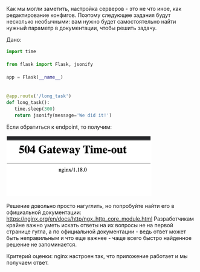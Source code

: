Как мы могли заметить, настройка серверов - это не что иное, как редактирование конфигов. Поэтому следующее задания будут несколько необычными: вам нужно будет самостоятельно найти нужный параметр в документации, чтобы решить задачу.

Дано: 


```python
import time

from flask import Flask, jsonify

app = Flask(__name__)


@app.route('/long_task')
def long_task():
   time.sleep(300)
   return jsonify(message='We did it!')
```

Если обратиться к endpoint, то получим: 

![img.png](img.png)


Решение довольно просто нагуглить, но попробуйте найти его в официальной документации:
https://nginx.org/en/docs/http/ngx_http_core_module.html
Разработчикам крайне важно уметь искать ответы на их вопросы не на первой странице гугла, а по официальной документации - ведь ответ может быть неправильным и что еще важнее - чаще всего быстро найденное решение не запоминается. 

Критерий оценки: nginx настроен так, что приложение работает и мы получаем ответ. 

